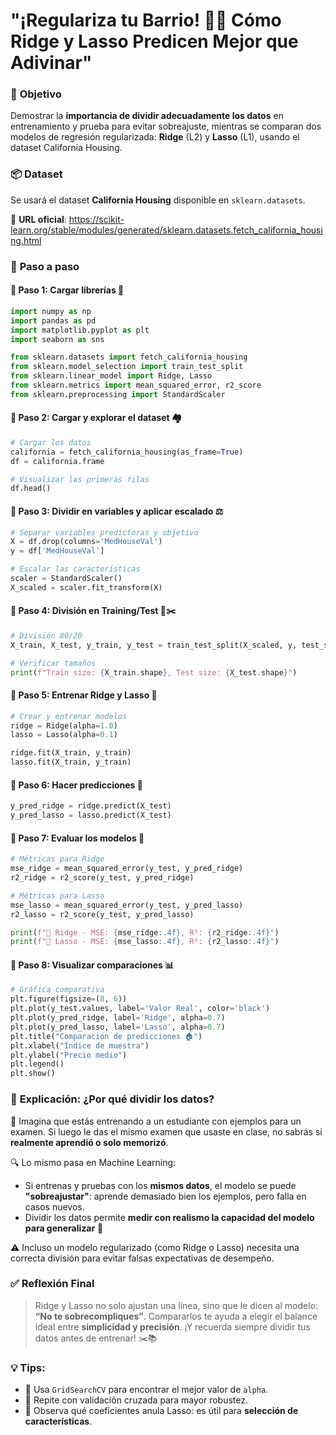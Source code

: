 # **"¡Regulariza tu Barrio! 🏡🧠 Cómo Ridge y Lasso Predicen Mejor que Adivinar"**

### 🎯 **Objetivo**

Demostrar la **importancia de dividir adecuadamente los datos** en entrenamiento y prueba para evitar sobreajuste, mientras se comparan dos modelos de regresión regularizada: **Ridge** (L2) y **Lasso** (L1), usando el dataset California Housing.

### 📦 **Dataset**

Se usará el dataset **California Housing** disponible en `sklearn.datasets`.

🔗 **URL oficial**:
 https://scikit-learn.org/stable/modules/generated/sklearn.datasets.fetch_california_housing.html

### 🧪 **Paso a paso**

#### 🔹 Paso 1: Cargar librerías 🧰

```python
import numpy as np
import pandas as pd
import matplotlib.pyplot as plt
import seaborn as sns

from sklearn.datasets import fetch_california_housing
from sklearn.model_selection import train_test_split
from sklearn.linear_model import Ridge, Lasso
from sklearn.metrics import mean_squared_error, r2_score
from sklearn.preprocessing import StandardScaler
```

#### 🔹 Paso 2: Cargar y explorar el dataset 🏘️

```python
# Cargar los datos
california = fetch_california_housing(as_frame=True)
df = california.frame

# Visualizar las primeras filas
df.head()
```

#### 🔹 Paso 3: Dividir en variables y aplicar escalado ⚖️

```python
# Separar variables predictoras y objetivo
X = df.drop(columns='MedHouseVal')
y = df['MedHouseVal']

# Escalar las características
scaler = StandardScaler()
X_scaled = scaler.fit_transform(X)
```

#### 🔹 Paso 4: División en Training/Test 🧠✂️

```python
# División 80/20
X_train, X_test, y_train, y_test = train_test_split(X_scaled, y, test_size=0.2, random_state=42)

# Verificar tamaños
print(f"Train size: {X_train.shape}, Test size: {X_test.shape}")
```

#### 🔹 Paso 5: Entrenar Ridge y Lasso 🤖

```python
# Crear y entrenar modelos
ridge = Ridge(alpha=1.0)
lasso = Lasso(alpha=0.1)

ridge.fit(X_train, y_train)
lasso.fit(X_train, y_train)
```

#### 🔹 Paso 6: Hacer predicciones 🔮

```python
y_pred_ridge = ridge.predict(X_test)
y_pred_lasso = lasso.predict(X_test)
```

#### 🔹 Paso 7: Evaluar los modelos 📏

```python
# Métricas para Ridge
mse_ridge = mean_squared_error(y_test, y_pred_ridge)
r2_ridge = r2_score(y_test, y_pred_ridge)

# Métricas para Lasso
mse_lasso = mean_squared_error(y_test, y_pred_lasso)
r2_lasso = r2_score(y_test, y_pred_lasso)

print(f"📘 Ridge - MSE: {mse_ridge:.4f}, R²: {r2_ridge:.4f}")
print(f"📕 Lasso - MSE: {mse_lasso:.4f}, R²: {r2_lasso:.4f}")
```

#### 🔹 Paso 8: Visualizar comparaciones 📊

```python
# Gráfica comparativa
plt.figure(figsize=(8, 6))
plt.plot(y_test.values, label='Valor Real', color='black')
plt.plot(y_pred_ridge, label='Ridge', alpha=0.7)
plt.plot(y_pred_lasso, label='Lasso', alpha=0.7)
plt.title("Comparación de predicciones 🏠")
plt.xlabel("Índice de muestra")
plt.ylabel("Precio medio")
plt.legend()
plt.show()
```

### 💬 **Explicación:  ¿Por qué dividir los datos?**

📌 Imagina que estás entrenando a un estudiante con ejemplos para un examen. Si luego le das el mismo examen que usaste en clase, no sabrás si **realmente aprendió o solo memorizó**.

🔍 Lo mismo pasa en Machine Learning:

- Si entrenas y pruebas con los **mismos datos**, el modelo se puede **"sobreajustar"**: aprende demasiado bien los ejemplos, pero falla en casos nuevos.
- Dividir los datos permite **medir con realismo la capacidad del modelo para generalizar** 🧠

⚠️ Incluso un modelo regularizado (como Ridge o Lasso) necesita una correcta división para evitar falsas expectativas de desempeño.

### ✅ **Reflexión Final**

> Ridge y Lasso no solo ajustan una línea, sino que le dicen al modelo: **“No te sobrecompliques”**.
>  Compararlos te ayuda a elegir el balance ideal entre **simplicidad y precisión**.
>  ¡Y recuerda siempre dividir tus datos antes de entrenar! ✂️📚

### 💡 Tips:

- 📌 Usa `GridSearchCV` para encontrar el mejor valor de `alpha`.
- 🔄 Repite con validación cruzada para mayor robustez.
- 📎 Observa qué coeficientes anula Lasso: es útil para **selección de características**.